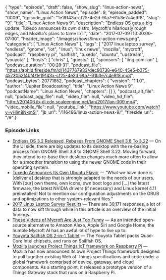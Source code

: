 {
  "type": "episode",
  "draft": false,
  "show_slug": "linux-action-news",
  "show_name": "Linux Action News",
  "episode": 9,
  "episode_padded": "0009",
  "episode_guid": "1e19143a-cf25-4e2d-9fa7-61b3e7c4e9f8",
  "slug": "9",
  "title": "Linux Action News 9",
  "description": "Endless OS gets a big update, Tuxedo announces its own distro, Mycroft's hilariously rough edges, and Mozilla's plans to tame IoT.",
  "date": "2017-07-09T10:00:00-07:00",
  "header_image": "/images/shows/linux-action-news.png",
  "categories": [
    "Linux Action News"
  ],
  "tags": [
    "2017 linux laptop survey",
    "endless",
    "gnome",
    "iot",
    "linux",
    "linux news",
    "mozilla",
    "mycroft",
    "podcast",
    "raspberry pi",
    "sailfish",
    "tuxedo",
    "ubuntu",
    "upstream",
    "youyota"
  ],
  "hosts": [
    "chris"
  ],
  "guests": [],
  "sponsors": [
    "ting.com-lan"
  ],
  "podcast_duration": "00:28:31",
  "podcast_file": "https://aphid.fireside.fm/d/1437767933/dec90738-e640-45e5-b375-4573052f4bf4/1e19143a-cf25-4e2d-9fa7-61b3e7c4e9f8.mp3",
  "podcast_bytes": 20771852,
  "podcast_chapters": {
    "version": "1.1.0",
    "author": "Jupiter Broadcasting",
    "title": "Linux Action News 9",
    "podcastName": "Linux Action News",
    "chapters": []
  },
  "podcast_alt_file": null,
  "podcast_ogg_file": null,
  "video_file": null,
  "video_hd_file": "http://201406.jb-dl.cdn.scaleengine.net/lan/2017/lan-009.mp4",
  "video_mobile_file": null,
  "youtube_link": "https://www.youtube.com/watch?v=yHlin9NkmSI",
  "jb_url": "/116486/linux-action-news-9/",
  "fireside_url": "/9"
}


### Episode Links

  * [Endless OS 3.2 Released, Rebases From GNOME Shell 3.8 To 3.22](http://www.phoronix.com/scan.php?page=news_item&px=Endless-OS-3.2-Released "Endless OS 3.2 Released, Rebases From GNOME Shell 3.8 To 3.22") — On the UI side, there are big updates to its desktop with the re-basing process from GNOME Shell 3.8 to GNOME Shell 3.22. Moving forward, they intend to re-base their desktop changes much more often to allow for a smoother transition to using the newer GNOME code in their operating system. 
  * [Tuxedo Announces Its Own Ubuntu Flavor](http://www.omgubuntu.co.uk/2017/07/tuxedo-computers-launch-linux-distro-xfce "Tuxedo Announces Its Own Ubuntu Flavor") — “What we have done is [deliver a] desktop that is strongly adapted to the needs of our users. With [our] own theme, own icons, own boot logo and […] the latest firmware, the latest NVIDIA drivers (if necessary) and Linux kernel 4.11 preinstalled! Not to mention our configuration adjustments on the GRUB and optimizations to other system-relevant files.” 
  * [2017 Linux Laptop Survey Results](http://www.phoronix.com/scan.php?page=article&item=2017-laptop-survey&num=1 "2017 Linux Laptop Survey Results") — There are 30,171 responses, a lot of data to now sift through while in this article is an overview of the initial findings. 
  * [These Videos of Mycroft Are Just Too Funny](http://www.omgubuntu.co.uk/2017/07/mycroft-the-open-source-alexa-fail "These Videos of Mycroft Are Just Too Funny") — As an intended open-source alternative to Amazon Alexa, Apple Siri and Google Home, the humble Mycroft AI has an awful lot of hype to live up to.
  * [Youyota Sailfish OS 2-in-1 Tablet](https://www.indiegogo.com/projects/youyota-sailfish-os-2-in-1-tablet#/ "Youyota Sailfish OS 2-in-1 Tablet") — The Youyota Tablet packs Quad-Core Intel chipsets, and runs on Sailfish OS.
  * [Mozilla launches Project Things IoT framework on Raspberry Pi](http://linuxgizmos.com/mozilla-launches-project-things-iot-framework-on-raspberry-pi/ "Mozilla launches Project Things IoT framework on Raspberry Pi") — Mozilla has now announced its own Project Things framework designed to pull together existing Web of Things specifications and code under a global framework comprised of device, gateway, and cloud components. As a starting point, it released a prototype version of a Things Gateway stack that runs on a Raspberry Pi. 


